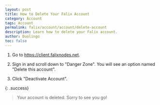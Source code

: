 ```yaml
---
layout: post
title: How to Delete Your Falix Account
category: Account
tags: Account
permalink: falix/account/account/delete-account
description: Learn how to delete your Falix account.
author: Duolingo
toc: false
---
```


1. Go to <https://client.falixnodes.net>.

2. Sign in and scroll down to "Danger Zone". You will see an option named "Delete this account".

3. Click "Deactivate Account".

{: .success}

> Your account is deleted. Sorry to see you go!
